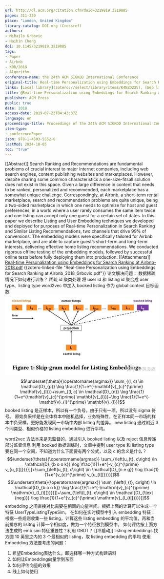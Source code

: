 ```yaml
---
url: http://dl.acm.org/citation.cfm?doid=3219819.3219885
pages: 311-320
place: "London, United Kingdom"
library-catalog: DOI.org (Crossref)
authors:
- Mihajlo Grbovic
- Haibin Cheng
doi: 10.1145/3219819.3219885
tags:
- Paper
- Airbnb
- KDD/2018
- Algorithm
conference-name: the 24th ACM SIGKDD International Conference
original-title: Real-time Personalization using Embeddings for Search Ranking at Airbnb
links: [Local library](zotero://select/library/items/K4NZD22V), [Web library](https://www.zotero.org/users/4911197/items/K4NZD22V)
title: @Real-time Personalization using Embeddings for Search Ranking at Airbnb
publisher: ACM Press
public: true
date: 2018
access-date: 2019-07-23T04:43:37Z
language: en
proceedings-title: Proceedings of the 24th ACM SIGKDD International Conference on Knowledge Discovery & Data Mining  - KDD '18
item-type:
- conferencePaper
isbn: 978-1-4503-5552-0
lastMod: 2024-10-05
toc: "true"
---
```


[[Abstract]]
Search Ranking and Recommendations are fundamental problems of crucial interest to major Internet companies, including web search engines, content publishing websites and marketplaces. However, despite sharing some common characteristics a one-size-fitsall solution does not exist in this space. Given a large difference in content that needs to be ranked, personalized and recommended, each marketplace has a somewhat unique challenge. Correspondingly, at Airbnb, a short-term rental marketplace, search and recommendation problems are quite unique, being a two-sided marketplace in which one needs to optimize for host and guest preferences, in a world where a user rarely consumes the same item twice and one listing can accept only one guest for a certain set of dates. In this paper we describe Listing and User Embedding techniques we developed and deployed for purposes of Real-time Personalization in Search Ranking and Similar Listing Recommendations, two channels that drive 99% of conversions. The embedding models were specifically tailored for Airbnb marketplace, and are able to capture guest’s short-term and long-term interests, delivering effective home listing recommendations. We conducted rigorous offline testing of the embedding models, followed by successful online tests before fully deploying them into production.
[[Attachments]]
[Real-time Personalization using Embeddings for Search Ranking at Airbnb-2018.pdf](zotero://select/library/items/PIUFF78T) {{zotero-linked-file "Real-time Personalization using Embeddings for Search Ranking at Airbnb_2018_Grbovic.pdf"}}
论文解决问题：
数据稀疏情况下如何进行训练？
稀疏 id 聚类处理
将 user id 和 listing id 聚合成 user type、listing type
word2vec 中加入 booked listing 作为 global context
目标函数
![image.png](/assets/image_1692286083236_0.png)
$$\underset{\theta}{\operatorname{argmax}} \sum_{(l, c) \in \mathcal{D}_{p}} \log \frac{1}{1+e^{-\mathbf{v}_{c}^{\prime} \mathbf{v}_{l}}}+\sum_{(l, c) \in \mathcal{D}_{n}} \log \frac{1}{1+e^{\mathbf{v}_{c}^{\prime} \mathbf{v}_{l}}}+\log \frac{1}{1+e^{-\mathbf{v}_{l}^{\prime} \mathbf{v}_{l}}}$$
booked listing 是正样本，所以有一个负号。由于只有一项，所以没有 sigma 符号。
原始负采样是在全体样本中随机选择，业务特殊性，在正样本同一市场的样本中负采样。更好能发现同一市场中内部 listing 的差异。
new listing 通过附近 3 个同类型、相似价格的 listing embedding 进行平均。

word2vec 方法本来是无监督的，通过引入 booked listing 以及 reject 信息传递部分监督信息
利用 booked 数据训练时，文章中提到 user type 和 listing type 要在同一个空间，不知道为什么下面要有两个公式，以及 c 的含义是什么？
$$\underset{\theta}{\operatorname{argmax}} \sum_{\left(u_{t}, c\right) \in \mathcal{D}_{b o o k}} \log \frac{1}{1+e^{-v_{c}^{\prime} v_{u_{t[[}}}}]]+\sum_{\left(u_{t}, c\right) \in \mathcal{D}_{n e g}} \log \frac{1}{1+e^{v_{c}^{\prime} v_{u_{t[[}}}}]]$$
$$\underset{\theta}{\operatorname{argmax}} \sum_{\left(l_{t}, c\right) \in \mathcal{D}_{b o o k}} \log \frac{1}{1+e^{-\mathrm{v}_{c}^{\prime} \mathrm{v}_{l_{t[[}}}}]]+\sum_{\left(l_{t}, c\right) \in \mathcal{D}_{\text {neg}}} \log \frac{1}{1+e^{v_{c}^{\prime} \mathrm{v}_{l_{t[[}}}}]]$$
embedding 之间直接对比需要在相同的向量空间。根据上面的计算可以生成一个特征 UserTypeListingTypeSim。
在如何在实时模型中引入 embedding 特征：根据一些规则收集一些 listing，计算这些 listing embedding 的平均值，再和当前排序的 lisitng 计算一个相似度，做为一个特征放到模型中。
如何评估按上面方法生成的 emb sim 特征重要性？利用 GBDT？
[[冷启动]] listing embeddings
找方圆 10 英里之内的 3 个最相似的 listing，取 listing embedding 的平均
使用 Embedding 方法要考虑的问题：
1. 希望Embedding表达什么，即选择哪一种方式构建语料
2. 如何让Embedding向量学到东西
3. 如何评估向量的效果
4. 线上如何使用